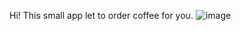 Hi! This small app let to order coffee for you.
![image](https://user-images.githubusercontent.com/49280040/163996794-3aa93b68-8d00-45fe-b0d3-b5d702678e6e.png)
